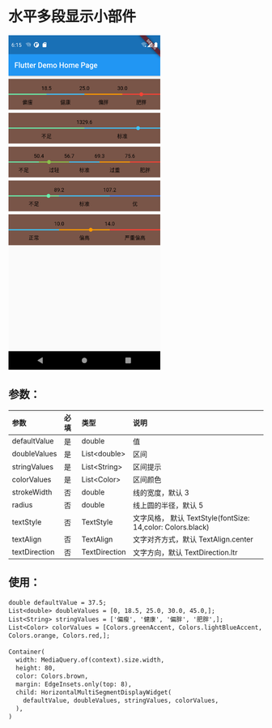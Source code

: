 # 水平多段显示小部件

<img src="./screenshot/Screenshot_1606210471.png"  height="660" width="300">

## 参数：
| 参数 |必填 |类型 | 说明 |
| :------------- |:-------------|:-------------|:-------------|
| defaultValue | 是 | double | 值 |
|doubleValues|是|List\<double\>|区间|
|stringValues|是|List\<String\>|区间提示|
|colorValues|是|List\<Color\>|区间颜色|
|strokeWidth|否|double|线的宽度，默认 3|
|radius|否|double|线上圆的半径，默认 5|
|textStyle|否|TextStyle|文字风格， 默认 TextStyle(fontSize: 14,color: Colors.black)|
|textAlign|否|TextAlign|文字对齐方式，默认 TextAlign.center|
|textDirection|否|TextDirection|文字方向，默认 TextDirection.ltr|
    
## 使用：
    double defaultValue = 37.5;
    List<double> doubleValues = [0, 18.5, 25.0, 30.0, 45.0,];
    List<String> stringValues = ['偏瘦', '健康', '偏胖', '肥胖',];
    List<Color> colorValues = [Colors.greenAccent, Colors.lightBlueAccent, Colors.orange, Colors.red,];
      
    Container(
      width: MediaQuery.of(context).size.width,
      height: 80,
      color: Colors.brown,
      margin: EdgeInsets.only(top: 8),
      child: HorizontalMultiSegmentDisplayWidget(
        defaultValue, doubleValues, stringValues, colorValues,
      ),
    )

